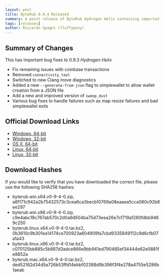 ```yaml
---
layout: post
title: ByteRub 0.9.4 Released
summary: A point release of ByteRub Hydrogen Helix containing important bug fixes
tags: [releases]
author: Riccardo Spagni (fluffypony)
---
```


## Summary of Changes

This has important bug fixes to 0.9.3 *Hydrogen Helix*

- Fix remaining issues with coinbase transactions
- Removed ```connectivity_tool```
- Switched to new Clang move diagnostics
- Added a new ```--generate-from-json``` flag to simplewallet to allow wallet creation from a JSON file
- Add a new and improved version of ```sweep_dust```
- Various bug fixes to handle failures such as map resize failures and bad simplewallet exits

## Official Download Links

- [Windows, 64-bit](https://downloads.getbyterub.org/byterub.win.x64.v0-9-4-0.zip)
- [Windows, 32-bit](https://downloads.getbyterub.org/byterub.win.x86.v0-9-4-0.zip)
- [OS X, 64-bit](https://downloads.getbyterub.org/byterub.mac.x64.v0-9-4-0.tar.bz2)
- [Linux, 64-bit](https://downloads.getbyterub.org/byterub.linux.x64.v0-9-4-0.tar.bz2)
- [Linux, 32-bit](https://downloads.getbyterub.org/byterub.linux.x86.v0-9-4-0.tar.bz2)

## Download Hashes

If you would like to verify that you have downloaded the correct file, please use the following SHA256 hashes:

- byterub.win.x64.v0-9-4-0.zip, a6f171c942a2b75432573c3cea6ca3becb10769a08eaaea5cca080c92b8ee297
- byterub.win.x86.v0-9-4-0.zip, c9e4abc19c767ab570c2d0a9d504ba75d73eea26e7cf719a1260fdbb9469c250
- byterub.linux.x64.v0-9-4-0.tar.bz2, 0b3610c9b301ea14174ce700923a604909fa7cbd9335849112c9d6cfb07a1a43
- byterub.linux.x86.v0-9-4-0.tar.bz2, c070125bb885c5b887d3adce866e9bb941ed790485ef34444e62e0881fe8852a
- byterub.mac.x64.v0-9-4-0.tar.bz2, ded52162d34d5a726b53ffd14ebbf02388d9b396f3f4e278a4755e5286b1aeab